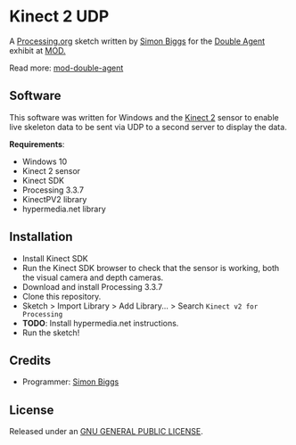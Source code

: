 # Kinect 2 UDP

A [Processing.org](https://processing.org) sketch written by [Simon Biggs](https://github.com/SimonBiggsUK) for the [Double Agent](https://mod.org.au/exhibits/double-agent/) exhibit at [MOD.](https://mod.org.au)

Read more: [mod-double-agent](https://github.com/MODatUniSA/mod-double-agent)

## Software

This software was written for Windows and the [Kinect 2](#) sensor to enable live skeleton data to be sent via UDP to a second server to display the data.

**Requirements**:

* Windows 10
* Kinect 2 sensor
* Kinect SDK
* Processing 3.3.7
* KinectPV2 library
* hypermedia.net library

## Installation

* Install Kinect SDK
* Run the Kinect SDK browser to check that the sensor is working, both the visual camera and depth cameras.
* Download and install Processing 3.3.7
* Clone this repository.
* Sketch > Import Library > Add Library... > Search `Kinect v2 for Processing`
* **TODO**: Install hypermedia.net instructions.
* Run the sketch!

## Credits

* Programmer: [Simon Biggs](http://littlepig.org.uk/)

## License

Released under an [GNU GENERAL PUBLIC LICENSE](LICENSE).